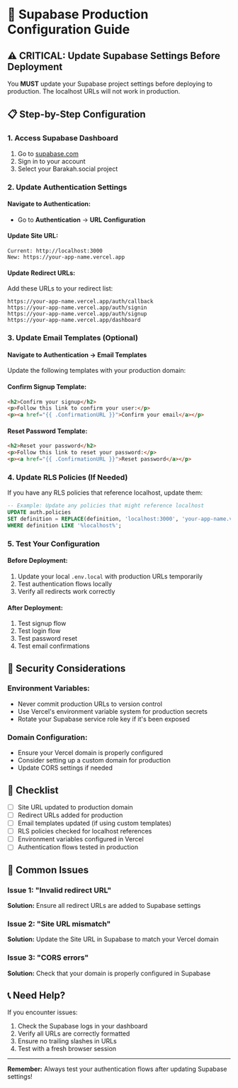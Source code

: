 # 🔧 **Supabase Production Configuration Guide**

## ⚠️ **CRITICAL: Update Supabase Settings Before Deployment**

You **MUST** update your Supabase project settings before deploying to production. The localhost URLs will not work in production.

## 📋 **Step-by-Step Configuration**

### **1. Access Supabase Dashboard**
1. Go to [supabase.com](https://supabase.com)
2. Sign in to your account
3. Select your Barakah.social project

### **2. Update Authentication Settings**

#### **Navigate to Authentication:**
- Go to **Authentication** → **URL Configuration**

#### **Update Site URL:**
```
Current: http://localhost:3000
New: https://your-app-name.vercel.app
```

#### **Update Redirect URLs:**
Add these URLs to your redirect list:
```
https://your-app-name.vercel.app/auth/callback
https://your-app-name.vercel.app/auth/signin
https://your-app-name.vercel.app/auth/signup
https://your-app-name.vercel.app/dashboard
```

### **3. Update Email Templates (Optional)**

#### **Navigate to Authentication → Email Templates**

Update the following templates with your production domain:

#### **Confirm Signup Template:**
```html
<h2>Confirm your signup</h2>
<p>Follow this link to confirm your user:</p>
<p><a href="{{ .ConfirmationURL }}">Confirm your email</a></p>
```

#### **Reset Password Template:**
```html
<h2>Reset your password</h2>
<p>Follow this link to reset your password:</p>
<p><a href="{{ .ConfirmationURL }}">Reset password</a></p>
```

### **4. Update RLS Policies (If Needed)**

If you have any RLS policies that reference localhost, update them:

```sql
-- Example: Update any policies that might reference localhost
UPDATE auth.policies 
SET definition = REPLACE(definition, 'localhost:3000', 'your-app-name.vercel.app')
WHERE definition LIKE '%localhost%';
```

### **5. Test Your Configuration**

#### **Before Deployment:**
1. Update your local `.env.local` with production URLs temporarily
2. Test authentication flows locally
3. Verify all redirects work correctly

#### **After Deployment:**
1. Test signup flow
2. Test login flow
3. Test password reset
4. Test email confirmations

## 🔐 **Security Considerations**

### **Environment Variables:**
- Never commit production URLs to version control
- Use Vercel's environment variable system for production secrets
- Rotate your Supabase service role key if it's been exposed

### **Domain Configuration:**
- Ensure your Vercel domain is properly configured
- Consider setting up a custom domain for production
- Update CORS settings if needed

## 📝 **Checklist**

- [ ] Site URL updated to production domain
- [ ] Redirect URLs added for production
- [ ] Email templates updated (if using custom templates)
- [ ] RLS policies checked for localhost references
- [ ] Environment variables configured in Vercel
- [ ] Authentication flows tested in production

## 🚨 **Common Issues**

### **Issue 1: "Invalid redirect URL"**
**Solution:** Ensure all redirect URLs are added to Supabase settings

### **Issue 2: "Site URL mismatch"**
**Solution:** Update the Site URL in Supabase to match your Vercel domain

### **Issue 3: "CORS errors"**
**Solution:** Check that your domain is properly configured in Supabase

## 📞 **Need Help?**

If you encounter issues:
1. Check the Supabase logs in your dashboard
2. Verify all URLs are correctly formatted
3. Ensure no trailing slashes in URLs
4. Test with a fresh browser session

---

**Remember:** Always test your authentication flows after updating Supabase settings!
